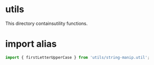 # utils
This directory containsutility functions.

# import alias
```js
import { firstLetterUpperCase } from 'utils/string-manip.util';
```
